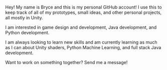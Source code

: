 Hey! My name is Bryce and this is my personal GitHub account! I use this to keep track of all of my prototypes, small ideas, and other personal projects, all mostly in Unity.

I am interested in game design and development, Java development, and Python development.

I am always looking to learn new skills and am currently learning as much as I can about Unity shaders, Python Machine Learning, and full stack Java development.

Want to work on something together? Send me a message!
